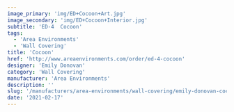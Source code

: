 ```yaml
---
image_primary: 'img/ED+Cocoon+Art.jpg'
image_secondary: 'img/ED+Cocoon+Interior.jpg'
subtitle: 'ED-4  Cocoon'
tags:
  - 'Area Environments'
  - 'Wall Covering'
title: 'Cocoon'
href: 'http://www.areaenvironments.com/order/ed-4-cocoon'
designer: 'Emily Donovan'
category: 'Wall Covering'
manufacturer: 'Area Environments'
description: ''
slug: '/manufacturers/area-environments/wall-covering/emily-donovan-cocoon'
date: '2021-02-17'
---
```

